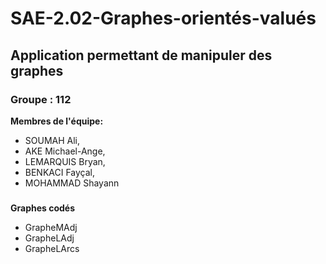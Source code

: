# SAE-2.02-Graphes-orientés-valués
## Application permettant de manipuler des graphes  
### Groupe : 112

**Membres de l'équipe:**
- SOUMAH Ali, 
- AKE Michael-Ange, 
- LEMARQUIS Bryan, 
- BENKACI Fayçal, 
- MOHAMMAD Shayann

###
**Graphes codés**
- GrapheMAdj
- GrapheLAdj
- GrapheLArcs

